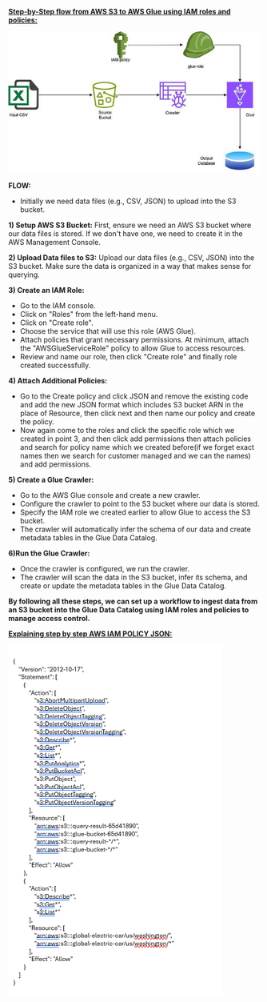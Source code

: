 <ins>**Step-by-Step flow from AWS S3 to AWS Glue using IAM roles and policies:**



![](Media/aws_project_image.jpeg)


**FLOW:**

* Initially we need data files (e.g., CSV, JSON) to upload into the S3 bucket.

 **1) Setup AWS S3 Bucket:** First, ensure we need an AWS S3 bucket where our data files is stored. If we don't have one, we need to create it in the AWS Management Console.

 **2) Upload Data files to S3:** Upload our data files (e.g., CSV, JSON) into the S3 bucket. Make sure the data is organized in a way that makes sense for querying.

 **3) Create an IAM Role:**

* Go to the IAM console.
* Click on "Roles" from the left-hand menu.
* Click on "Create role".
* Choose the service that will use this role (AWS Glue).
* Attach policies that grant necessary permissions. At minimum, attach the "AWSGlueServiceRole" policy to allow Glue to access resources.
* Review and name our role, then click "Create role" and finally role created successfully.

**4) Attach Additional Policies:**

* Go to the Create policy and click JSON and remove the existing code and add the new JSON format which includes S3 bucket ARN in the place of Resource, then click next and then name our policy and create the policy.
* Now again come to the roles and click the specific role which we created in point 3, and then click add permissions then attach policies and search for  policy name which we created before(if we forget exact names then we search for customer managed  and we can the names) and add permissions.

**5) Create a Glue Crawler:** 
* Go to the AWS Glue console and create a new crawler.
* Configure the crawler to point to the S3 bucket where our data is stored.
* Specify the IAM role we created earlier to allow Glue to access the S3 bucket.
* The crawler will automatically infer the schema of our data and create metadata tables in the Glue Data Catalog.

**6)Run the Glue Crawler:** 
* Once the crawler is configured, we run the crawler.
*  The crawler will scan the data in the S3 bucket, infer its schema, and create or update the metadata tables in the Glue Data Catalog.

**By following all these steps, we can set up a workflow to ingest data from an S3 bucket into the Glue Data Catalog using IAM roles and policies to manage access control.**













<ins>**Explaining step by step AWS IAM POLICY JSON:**


![](Media/JSON.png)



